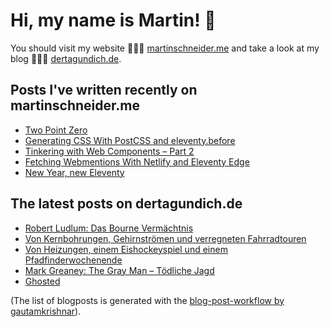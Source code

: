 # Hi, my name is Martin! 👋 
You should visit my website 👨🏼‍💻  [martinschneider.me](https://martinschneider.me) and take a look at my blog 🤷🏼‍♂️ [dertagundich.de](https://www.dertagundich.de).

## Posts I've written recently on martinschneider.me
<!-- MSME-POST-LIST:START -->
- [Two Point Zero](https://martinschneider.me/articles/two-point-zero/)
- [Generating CSS With PostCSS and eleventy.before](https://martinschneider.me/articles/generating-css-with-postcss-and-eleventy-before/)
- [Tinkering with Web Components – Part 2](https://martinschneider.me/articles/tinkering-with-web-components-part-2/)
- [Fetching Webmentions With Netlify and Eleventy Edge](https://martinschneider.me/articles/fetching-webmentions-with-netlify-and-eleventy-edge/)
- [New Year, new Eleventy](https://martinschneider.me/articles/new-year-new-eleventy/)
<!-- MSME-POST-LIST:END -->

## The latest posts on dertagundich.de
<!-- DTUI-POST-LIST:START -->
- [Robert Ludlum: Das Bourne Vermächtnis](https://www.dertagundich.de/blog/2023/12/robert-ludlum-das-bourne-vermachtnis)
- [Von Kernbohrungen, Gehirnströmen und verregneten Fahrradtouren](https://www.dertagundich.de/blog/2023/12/von-kernbohrungen-gehirnstromen-und-verregneten-fahrradtouren)
- [Von Heizungen, einem Eishockeyspiel und einem Pfadfinderwochenende](https://www.dertagundich.de/blog/2023/11/von-heizungen-einem-eishockeyspiel-und-einem-pfadfinderwochenende)
- [Mark Greaney: The Gray Man – Tödliche Jagd](https://www.dertagundich.de/blog/2023/11/mark-greaney-the-gray-man-todliche-jagd)
- [Ghosted](https://www.dertagundich.de/blog/2023/11/ghosted)
<!-- DTUI-POST-LIST:END -->

(The list of blogposts is generated with the [blog-post-workflow by gautamkrishnar](https://github.com/gautamkrishnar/blog-post-workflow)).
